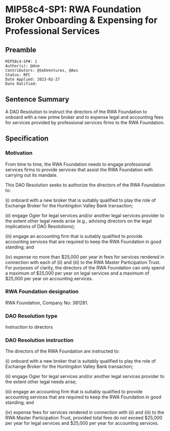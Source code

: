 # MIP58c4-SP1: RWA Foundation Broker Onboarding & Expensing for Professional Services

## Preamble

```
MIP58c4-SP#: 1
Author(s): @dsm
Contributors: @SebVentures, @Aes
Status: RFC
Date Applied: 2023-02-27
Date Ratified:
```

## Sentence Summary

A DAO Resolution to instruct the directors of the RWA Foundation to onboard with a new prime broker and to expense legal and accounting fees for services provided by professional services firms to the RWA Foundation.

## Specification

### Motivation

From time to time, the RWA Foundation needs to engage professional services firms to provide services that assist the RWA Foundation with carrying out its mandate.

This DAO Resolution seeks to authorize the directors of the RWA Foundation to:

(i) onboard with a new broker that is suitably qualified to play the role of Exchange Broker for the Huntingdon Valley Bank transaction;

(ii) engage Ogier for legal services and/or another legal services provider to the extent other legal needs arise (e.g., advising directors on the legal implications of DAO Resolutions);

(iii) engage an accounting firm that is suitably qualified to provide accounting services that are required to keep the RWA Foundation in good standing; and

(iv) expense no more than $25,000 per year in fees for services rendered in connection with each of (ii) and (iii) to the RWA Master Participation Trust. For purposes of clarity, the directors of the RWA Foundation can only spend a maximum of $25,000 per year on legal services and a maximum of $25,000 per year on accounting services.

### RWA Foundation designation

RWA Foundation, Company No: 381281.

### DAO Resolution type

Instruction to directors

### DAO Resolution instruction

The directors of the RWA Foundation are instructed to:

(i) onboard with a new broker that is suitably qualified to play the role of Exchange Broker for the Huntingdon Valley Bank transaction;

(ii) engage Ogier for legal services and/or another legal services provider to the extent other legal needs arise;

(iii) engage an accounting firm that is suitably qualified to provide accounting services that are required to keep the RWA Foundation in good standing; and

(iv) expense fees for services rendered in connection with (ii) and (iii) to the RWA Master Participation Trust, provided total fees do not exceed $25,000 per year for legal services and $25,000 per year for accounting services.
